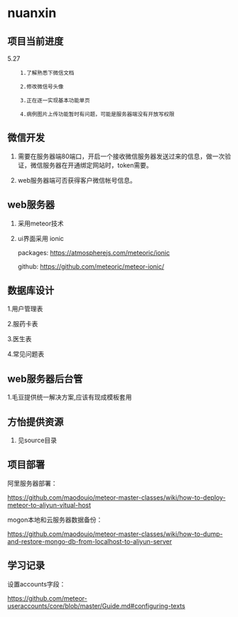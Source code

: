 # nuanxin

## 项目当前进度

5.27   

        1.了解熟悉下微信文档
       
        2.修改微信号头像
        
        3.正在逐一实现基本功能单页
        
        4.病例图片上传功能暂时有问题，可能是服务器端没有开放写权限

## 微信开发

1. 需要在服务器端80端口，开启一个接收微信服务器发送过来的信息，做一次验证，微信服务器在开通绑定网站时，token需要。

2. web服务器端可否获得客户微信帐号信息。

## web服务器

1. 采用meteor技术

2. ui界面采用 ionic

    packages: https://atmospherejs.com/meteoric/ionic

    github: https://github.com/meteoric/meteor-ionic/

## 数据库设计

1.用户管理表

2.服药卡表

3.医生表

4.常见问题表



## web服务器后台管

1.毛豆提供统一解决方案,应该有现成模板套用

## 方怡提供资源

1. 见source目录

## 项目部署

阿里服务器部署：

https://github.com/maodouio/meteor-master-classes/wiki/how-to-deploy-meteor-to-aliyun-vitual-host

mogon本地和云服务器数据备份：

https://github.com/maodouio/meteor-master-classes/wiki/how-to-dump-and-restore-mongo-db-from-localhost-to-aliyun-server


## 学习记录

设置accounts字段：

https://github.com/meteor-useraccounts/core/blob/master/Guide.md#configuring-texts
